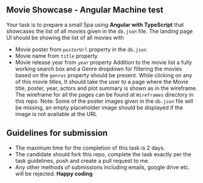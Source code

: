 ## Movie Showcase - Angular Machine test

Your task is to prepare a small Spa using **Angular with TypeScript** that showcases the list of all movies given in the `db.json` file. The landing page UI should be showing the list of all movies with 

 - Movie poster from `posterUrl` property in the `db.json`
 - Movie name from `title` property
 -  Movie release year from `year` property
  Addition to the movie list a fully working search box and a Genre dropdown for filtering the movies based on the `genres` property should be present.
  While clicking on any of this movie titles, It should take the user to a page where the Movie title, poster, year, actors and plot summary is shown as in the wireframe. 
  The wireframe for all the pages can be found at `Wireframes` directory in this repo.
 Note: Some of the poster images given in the `db.json` file will be missing, an empty placeholder image should be displayed if the image is not available at the URL 
 ## Guidelines for submission
 
 - The maximum time for the completion of this task is 2 days.
 - The candidate should fork this repo, complete the task exactly per the task guidelines, push and create a pull request to me.
 - Any other methods of submissions including emails, google drive etc. will be rejected.
**Happy coding** 
 
  